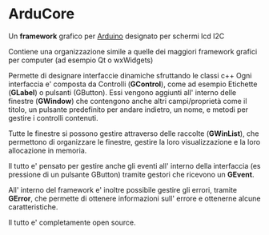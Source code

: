 # ArduCore
Un <b>framework</b> grafico per <u>Arduino</u> designato per schermi lcd I2C

Contiene una organizzazione simile a quelle dei maggiori framework grafici per computer (ad esempio Qt o wxWidgets)

Permette di designare interfaccie dinamiche sfruttando le classi c++
Ogni interfaccia e' composta da Controlli (<b>GControl</b>), come ad esempio Etichette (<b>GLabel</b>) o pulsanti (GButton). Essi vengono aggiunti all' interno delle finestre (<b>GWindow</b>) che contengono anche altri campi/proprietà come il titolo, un pulsante predefinito
per andare indietro, un nome, e metodi per gestire i controlli contenuti.

Tutte le finestre si possono gestire attraverso delle raccolte (<b>GWinList</b>), che permettono di organizzare le finestre, gestire 
la loro visualizzazione e la loro allocazione in memoria.

Il tutto e' pensato per gestire anche gli eventi all' interno della interfaccia (es pressione di un pulsante GButton) tramite 
gestori che ricevono un <b>GEvent</b>.

All' interno del framework e' inoltre possibile gestire gli errori, tramite <b>GError</b>, che permette di ottenere informazioni 
sull' errore e ottenerne alcune caratteristiche.

Il tutto e' completamente open source.
